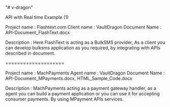 "# v-dragon" 
 
 
 API with Real time Example (1)

 Project name  : Flashtext.com
 Client name   : VaultDragon
 Document Name : API-Document_FlashText.docx
 
 Description :
 Here FlashText is acting as a BulkSMS provider, 
 As a client you can develop bulksms application as you required, by integrating with APIs 
 described in document.
 
 ====================
 
 Project name : MachPayments
 Agent name   : VaultDragon
 Document Name : API-Document_MPayments.docx, HTML_Sample_Code.docx
 
 Description :
 MachPayments acting as a payment gateway handler, as a agent you can build a payment application or you can 
 use it for accepting consumer payments. By using MPayment APIs services. 
 
 
 
  
